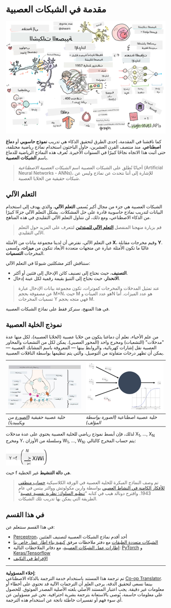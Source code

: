 <!--
CO_OP_TRANSLATOR_METADATA:
{
  "original_hash": "f862a99d88088163df12270e2f2ad6c3",
  "translation_date": "2025-10-03T12:42:08+00:00",
  "source_file": "lessons/3-NeuralNetworks/README.md",
  "language_code": "ar"
}
-->
# مقدمة في الشبكات العصبية

![ملخص محتوى مقدمة الشبكات العصبية في رسم توضيحي](../../../../translated_images/ai-neuralnetworks.1c687ae40bc86e834f497844866a26d3e0886650a67a4bbe29442e2f157d3b18.ar.png)

كما ناقشنا في المقدمة، إحدى الطرق لتحقيق الذكاء هي تدريب **نموذج حاسوبي** أو **دماغ اصطناعي**. منذ منتصف القرن العشرين، حاول الباحثون استخدام نماذج رياضية مختلفة، حتى أثبت هذا الاتجاه نجاحًا كبيرًا في السنوات الأخيرة. تُعرف هذه النماذج الرياضية للدماغ باسم **الشبكات العصبية**.

> أحيانًا تُطلق على الشبكات العصبية اسم *الشبكات العصبية الاصطناعية* (Artificial Neural Networks - ANNs)، للإشارة إلى أننا نتحدث عن نماذج وليس عن شبكات حقيقية من الخلايا العصبية.

## التعلم الآلي

الشبكات العصبية هي جزء من مجال أكبر يُسمى **التعلم الآلي**، والذي يهدف إلى استخدام البيانات لتدريب نماذج حاسوبية قادرة على حل المشكلات. يشكل التعلم الآلي جزءًا كبيرًا من الذكاء الاصطناعي، ومع ذلك، لن نتناول التعلم الآلي التقليدي في هذه المناهج.

> قم بزيارة منهجنا المنفصل **[التعلم الآلي للمبتدئين](http://github.com/microsoft/ml-for-beginners)** لتتعرف على المزيد حول التعلم الآلي التقليدي.

في التعلم الآلي، نفترض أن لدينا مجموعة بيانات من الأمثلة **X**، وقيم مخرجات مقابلة **Y**. غالبًا ما تكون الأمثلة عبارة عن متجهات متعددة الأبعاد تتكون من **ميزات**، وتُسمى المخرجات **التسميات**.

سنناقش أكثر مشكلتين شيوعًا في التعلم الآلي:

* **التصنيف**، حيث نحتاج إلى تصنيف كائن الإدخال إلى فئتين أو أكثر.
* **الانحدار**، حيث نحتاج إلى التنبؤ بقيمة رقمية لكل عينة إدخال.

> عند تمثيل المدخلات والمخرجات كموترات، تكون مجموعة بيانات الإدخال عبارة عن مصفوفة بحجم M&times;N، حيث M هو عدد العينات وN هو عدد الميزات. أما تسميات المخرجات Y فهي متجه بحجم M.

في هذا المنهج، سنركز فقط على نماذج الشبكات العصبية.

## نموذج الخلية العصبية

من علم الأحياء، نعلم أن دماغنا يتكون من خلايا عصبية (الخلايا العصبية)، لكل منها عدة "مدخلات" (التشعبات) ومخرج واحد (المحور العصبي). يمكن لكل من التشعبات والمحاور العصبية نقل إشارات كهربائية، والروابط بينها — المعروفة باسم المشابك العصبية — يمكن أن تظهر درجات متفاوتة من التوصيل، والتي يتم تنظيمها بواسطة الناقلات العصبية.

![نموذج الخلية العصبية](../../../../translated_images/synapse-wikipedia.ed20a9e4726ea1c6a3ce8fec51c0b9bec6181946dca0fe4e829bc12fa3bacf01.ar.jpg) | ![نموذج الخلية العصبية](../../../../translated_images/artneuron.1a5daa88d20ebe6f5824ddb89fba0bdaaf49f67e8230c1afbec42909df1fc17e.ar.png)
----|----
خلية عصبية حقيقية *([الصورة](https://en.wikipedia.org/wiki/Synapse#/media/File:SynapseSchematic_lines.svg) من ويكيبيديا)* | خلية عصبية اصطناعية *(الصورة بواسطة المؤلف)*

لذلك، فإن أبسط نموذج رياضي للخلية العصبية يحتوي على عدة مدخلات X<sub>1</sub>, ..., X<sub>N</sub> ومخرج Y، وسلسلة من الأوزان W<sub>1</sub>, ..., W<sub>N</sub>. يتم حساب المخرج كالتالي:

<img src="../../../../translated_images/netout.1eb15eb76fd767313e067719f400cec4b0e5090239c3e997c29f6789d4c3c263.ar.png" alt="Y = f\left(\sum_{i=1}^N X_iW_i\right)" width="131" height="53" align="center"/>

حيث f هي **دالة التنشيط** غير الخطية.

> تم وصف النماذج المبكرة للخلية العصبية في الورقة الكلاسيكية [حساب منطقي للأفكار الكامنة في النشاط العصبي](https://www.cs.cmu.edu/~./epxing/Class/10715/reading/McCulloch.and.Pitts.pdf) بواسطة وارين مكولوتش ووالتر بيتس في عام 1943. واقترح دونالد هيب في كتابه "[تنظيم السلوك: نظرية نفسية عصبية](https://books.google.com/books?id=VNetYrB8EBoC)" الطريقة التي يمكن بها تدريب تلك الشبكات.

## في هذا القسم

في هذا القسم سنتعلم عن:
* [Perceptron](03-Perceptron/README.md)، أحد أقدم نماذج الشبكات العصبية لتصنيف الفئتين
* [الشبكات متعددة الطبقات](04-OwnFramework/README.md) مع دفتر ملاحظات مرفق [كيفية بناء إطار عمل خاص بنا](04-OwnFramework/OwnFramework.ipynb)
* [إطارات عمل الشبكات العصبية](05-Frameworks/README.md)، مع دفاتر الملاحظات التالية: [PyTorch](05-Frameworks/IntroPyTorch.ipynb) و [Keras/Tensorflow](05-Frameworks/IntroKerasTF.ipynb)
* [الإفراط في التكيف](../../../../lessons/3-NeuralNetworks/05-Frameworks)

---

**إخلاء المسؤولية**:  
تم ترجمة هذا المستند باستخدام خدمة الترجمة بالذكاء الاصطناعي [Co-op Translator](https://github.com/Azure/co-op-translator). بينما نسعى لتحقيق الدقة، يرجى العلم أن الترجمات الآلية قد تحتوي على أخطاء أو معلومات غير دقيقة. يجب اعتبار المستند الأصلي بلغته الأصلية المصدر الموثوق. للحصول على معلومات حاسمة، يُوصى بالاستعانة بترجمة بشرية احترافية. نحن غير مسؤولين عن أي سوء فهم أو تفسيرات خاطئة ناتجة عن استخدام هذه الترجمة.